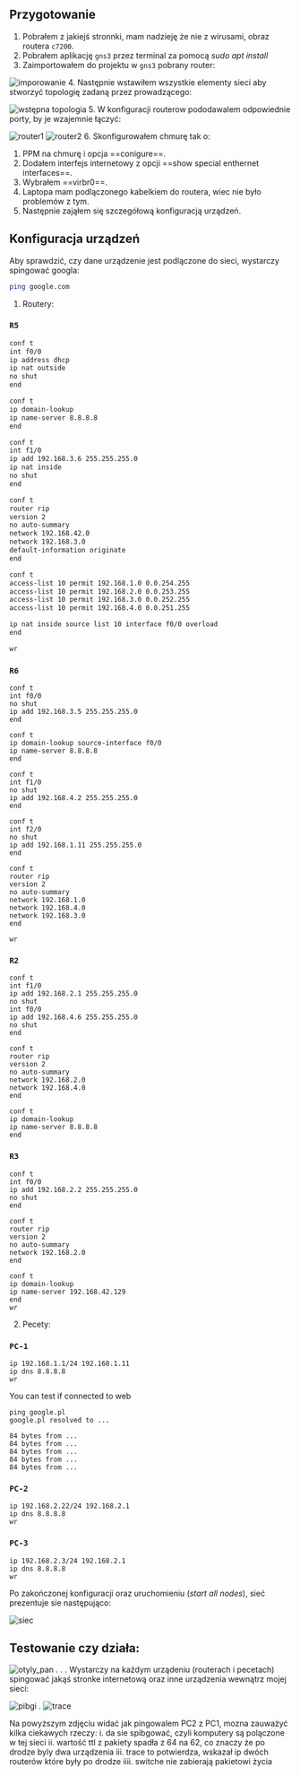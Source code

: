 ## Przygotowanie
1. Pobrałem z jakiejś stronnki, mam nadzieję że nie z wirusami, obraz routera `c7200`.
2. Pobrałem aplikację `gns3` przez terminal za pomocą *sudo apt install*
3. Zaimportowałem do projektu w `gns3` pobrany router:

![imporowanie](screens/s1.png)
4. Następnie wstawiłem wszystkie elementy sieci aby stworzyć topologię zadaną przez prowadzącego:

![wstępna topologia](screens/s2.png)
5. W konfiguracji routerow pododawalem odpowiednie porty, by je wzajemnie łączyć:

![router1](screens/s3.png)
![router2](screens/s4.png)
6. Skonfigurowałem chmurę tak o:
  1. PPM na chmurę i opcja ==conigure==.
  2. Dodałem interfejs internetowy z opcji ==show special enthernet interfaces==.
  3. Wybrałem ==virbr0==.
  4. Laptopa mam podlączonego kabelkiem do routera, wiec nie było problemów  z tym.
7. Następnie zająłem się szczegółową konfiguracją urządzeń.

## Konfiguracja urządzeń

Aby sprawdzić, czy dane urządzenie jest podlączone do sieci, wystarczy spingować googla:
```bash
ping google.com
```
1. Routery:


### `R5`
```bash
conf t
int f0/0
ip address dhcp
ip nat outside
no shut
end

conf t
ip domain-lookup
ip name-server 8.8.8.8
end

conf t
int f1/0
ip add 192.168.3.6 255.255.255.0
ip nat inside
no shut
end

conf t
router rip
version 2
no auto-summary
network 192.168.42.0
network 192.168.3.0
default-information originate
end

conf t
access-list 10 permit 192.168.1.0 0.0.254.255
access-list 10 permit 192.168.2.0 0.0.253.255
access-list 10 permit 192.168.3.0 0.0.252.255
access-list 10 permit 192.168.4.0 0.0.251.255

ip nat inside source list 10 interface f0/0 overload
end

wr
```
### `R6`

```
conf t
int f0/0
no shut
ip add 192.168.3.5 255.255.255.0
end

conf t
ip domain-lookup source-interface f0/0
ip name-server 8.8.8.8
end

conf t
int f1/0
no shut
ip add 192.168.4.2 255.255.255.0
end

conf t
int f2/0
no shut
ip add 192.168.1.11 255.255.255.0
end

conf t
router rip
version 2
no auto-summary
network 192.168.1.0
network 192.168.4.0
network 192.168.3.0
end

wr
```

### `R2`

```
conf t
int f1/0
ip add 192.168.2.1 255.255.255.0
no shut
int f0/0
ip add 192.168.4.6 255.255.255.0
no shut
end

conf t
router rip
version 2
no auto-summary
network 192.168.2.0
network 192.168.4.0
end

conf t
ip domain-lookup
ip name-server 8.8.8.8
end
```

### `R3`

```
conf t
int f0/0
ip add 192.168.2.2 255.255.255.0
no shut
end

conf t
router rip
version 2
no auto-summary
network 192.168.2.0
end

conf t
ip domain-lookup
ip name-server 192.168.42.129
end
wr
```
2. Pecety:

### `PC-1`

```
ip 192.168.1.1/24 192.168.1.11
ip dns 8.8.8.8
wr
```
You can test if connected to web
```
ping google.pl
google.pl resolved to ...

84 bytes from ...
84 bytes from ...
84 bytes from ...
84 bytes from ...
84 bytes from ...
```

### `PC-2`

```
ip 192.168.2.22/24 192.168.2.1
ip dns 8.8.8.8
wr
```

### `PC-3`

```
ip 192.168.2.3/24 192.168.2.1
ip dns 8.8.8.8
wr
```

Po zakończonej konfiguracji oraz uruchomieniu (*start all nodes*), sieć prezentuje sie następująco:

![siec](screens/s5.png)

## Testowanie czy działa:

![otyly_pan](screens/s6.jpeg)
.
.
.
Wystarczy na każdym urządeniu (routerach i pecetach) spingować jakąś stronke internetową oraz inne urządzenia wewnątrz mojej sieci:

![pibgi](screens/s7.png)
.
![trace](screens/s8.png)

Na powyższym zdjęciu widać jak pingowalem PC2 z PC1, mozna zauważyć kilka ciekawych rzeczy:
  i. da sie spibgować, czyli komputery są polączone w tej sieci
  ii. wartość ttl z pakiety spadła z 64 na 62, co znaczy że po drodze byly dwa urządzenia
  iii. trace to potwierdza, wskazał ip dwóch routerów które były po drodze
  iiii. switche nie zabierają pakietowi życia
